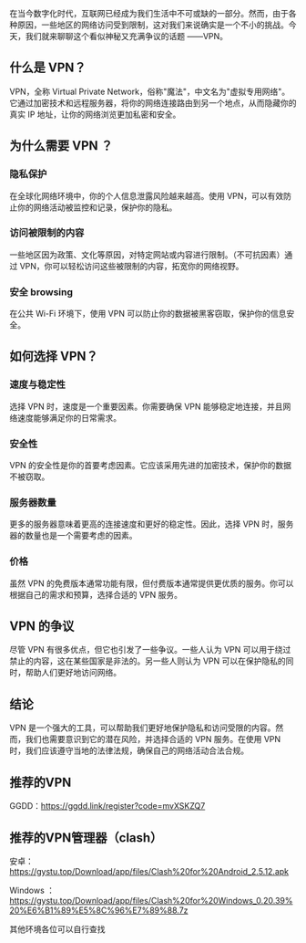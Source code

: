 在当今数字化时代，互联网已经成为我们生活中不可或缺的一部分。然而，由于各种原因，一些地区的网络访问受到限制，这对我们来说确实是一个不小的挑战。今天，我们就来聊聊这个看似神秘又充满争议的话题 ——VPN。

## 什么是 VPN？

VPN，全称 Virtual Private Network，俗称"魔法"，中文名为"虚拟专用网络"。它通过加密技术和远程服务器，将你的网络连接路由到另一个地点，从而隐藏你的真实 IP 地址，让你的网络浏览更加私密和安全。

## 为什么需要 VPN ？

### 隐私保护

在全球化网络环境中，你的个人信息泄露风险越来越高。使用 VPN，可以有效防止你的网络活动被监控和记录，保护你的隐私。

### 访问被限制的内容

一些地区因为政策、文化等原因，对特定网站或内容进行限制。（不可抗因素）通过 VPN，你可以轻松访问这些被限制的内容，拓宽你的网络视野。

### 安全 browsing

在公共 Wi-Fi 环境下，使用 VPN 可以防止你的数据被黑客窃取，保护你的信息安全。

## 如何选择 VPN？

### 速度与稳定性

选择 VPN 时，速度是一个重要因素。你需要确保 VPN 能够稳定地连接，并且网络速度能够满足你的日常需求。

### 安全性

VPN 的安全性是你的首要考虑因素。它应该采用先进的加密技术，保护你的数据不被窃取。

### 服务器数量

更多的服务器意味着更高的连接速度和更好的稳定性。因此，选择 VPN 时，服务器的数量也是一个需要考虑的因素。

### 价格

虽然 VPN 的免费版本通常功能有限，但付费版本通常提供更优质的服务。你可以根据自己的需求和预算，选择合适的 VPN 服务。

## VPN 的争议

尽管 VPN 有很多优点，但它也引发了一些争议。一些人认为 VPN 可以用于绕过禁止的内容，这在某些国家是非法的。另一些人则认为 VPN 可以在保护隐私的同时，帮助人们更好地访问网络。

## 结论

VPN 是一个强大的工具，可以帮助我们更好地保护隐私和访问受限的内容。然而，我们也需要意识到它的潜在风险，并选择合适的 VPN 服务。在使用 VPN 时，我们应该遵守当地的法律法规，确保自己的网络活动合法合规。

## 推荐的VPN

GGDD：https://ggdd.link/register?code=mvXSKZQ7

## 推荐的VPN管理器（clash）

安卓：https://gystu.top/Download/app/files/Clash%20for%20Android_2.5.12.apk

Windows ：https://gystu.top/Download/app/files/Clash%20for%20Windows_0.20.39%20%E6%B1%89%E5%8C%96%E7%89%88.7z

其他环境各位可以自行查找